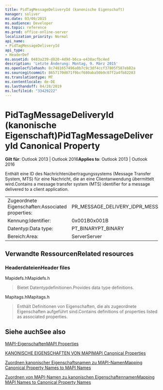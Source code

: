 ```yaml
---
title: PidTagMessageDeliveryId (kanonische Eigenschaft)
manager: soliver
ms.date: 03/09/2015
ms.audience: Developer
ms.topic: reference
ms.prod: office-online-server
localization_priority: Normal
api_name:
- PidTagMessageDeliveryId
api_type:
- HeaderDef
ms.assetid: 0483a239-d820-4d9d-b6ca-e438acfbc4ed
description: 'Letzte Änderung: Montag, 9. März 2015'
ms.openlocfilehash: 8c7481657496a0b7c9c3df4ccf37805f587eb82a
ms.sourcegitcommit: 8657170d071f9bcf680aba50b9c07f2a4fb82283
ms.translationtype: MT
ms.contentlocale: de-DE
ms.lasthandoff: 04/28/2019
ms.locfileid: "33429222"
---
```

# <a name="pidtagmessagedeliveryid-canonical-property"></a><span data-ttu-id="9e944-103">PidTagMessageDeliveryId (kanonische Eigenschaft)</span><span class="sxs-lookup"><span data-stu-id="9e944-103">PidTagMessageDeliveryId Canonical Property</span></span>

  
  
<span data-ttu-id="9e944-104">**Gilt für**: Outlook 2013 | Outlook 2016</span><span class="sxs-lookup"><span data-stu-id="9e944-104">**Applies to**: Outlook 2013 | Outlook 2016</span></span> 
  
<span data-ttu-id="9e944-105">Enthält eine ID des Nachrichtenübertragungssystems (Message Transfer System, MTS) für eine Nachricht, die an eine Clientanwendung übermittelt wird.</span><span class="sxs-lookup"><span data-stu-id="9e944-105">Contains a message transfer system (MTS) identifier for a message delivered to a client application.</span></span>
  
|||
|:-----|:-----|
|<span data-ttu-id="9e944-106">Zugeordnete Eigenschaften:</span><span class="sxs-lookup"><span data-stu-id="9e944-106">Associated properties:</span></span>  <br/> |<span data-ttu-id="9e944-107">PR_MESSAGE_DELIVERY_ID</span><span class="sxs-lookup"><span data-stu-id="9e944-107">PR_MESSAGE_DELIVERY_ID</span></span>  <br/> |
|<span data-ttu-id="9e944-108">Kennung:</span><span class="sxs-lookup"><span data-stu-id="9e944-108">Identifier:</span></span>  <br/> |<span data-ttu-id="9e944-109">0x001B</span><span class="sxs-lookup"><span data-stu-id="9e944-109">0x001B</span></span>  <br/> |
|<span data-ttu-id="9e944-110">Datentyp:</span><span class="sxs-lookup"><span data-stu-id="9e944-110">Data type:</span></span>  <br/> |<span data-ttu-id="9e944-111">PT_BINARY</span><span class="sxs-lookup"><span data-stu-id="9e944-111">PT_BINARY</span></span>  <br/> |
|<span data-ttu-id="9e944-112">Bereich:</span><span class="sxs-lookup"><span data-stu-id="9e944-112">Area:</span></span>  <br/> |<span data-ttu-id="9e944-113">Server</span><span class="sxs-lookup"><span data-stu-id="9e944-113">Server</span></span>  <br/> |
   
## <a name="related-resources"></a><span data-ttu-id="9e944-114">Verwandte Ressourcen</span><span class="sxs-lookup"><span data-stu-id="9e944-114">Related resources</span></span>

### <a name="header-files"></a><span data-ttu-id="9e944-115">Headerdateien</span><span class="sxs-lookup"><span data-stu-id="9e944-115">Header files</span></span>

<span data-ttu-id="9e944-116">Mapidefs.h</span><span class="sxs-lookup"><span data-stu-id="9e944-116">Mapidefs.h</span></span>
  
> <span data-ttu-id="9e944-117">Bietet Datentypdefinitionen.</span><span class="sxs-lookup"><span data-stu-id="9e944-117">Provides data type definitions.</span></span>
    
<span data-ttu-id="9e944-118">Mapitags.h</span><span class="sxs-lookup"><span data-stu-id="9e944-118">Mapitags.h</span></span>
  
> <span data-ttu-id="9e944-119">Enthält Definitionen von Eigenschaften, die als zugeordnete Eigenschaften aufgeführt sind.</span><span class="sxs-lookup"><span data-stu-id="9e944-119">Contains definitions of properties listed as associated properties.</span></span>
    
## <a name="see-also"></a><span data-ttu-id="9e944-120">Siehe auch</span><span class="sxs-lookup"><span data-stu-id="9e944-120">See also</span></span>



[<span data-ttu-id="9e944-121">MAPI-Eigenschaften</span><span class="sxs-lookup"><span data-stu-id="9e944-121">MAPI Properties</span></span>](mapi-properties.md)
  
[<span data-ttu-id="9e944-122">KANONISCHE EIGENSCHAFTEN VON MAPI</span><span class="sxs-lookup"><span data-stu-id="9e944-122">MAPI Canonical Properties</span></span>](mapi-canonical-properties.md)
  
[<span data-ttu-id="9e944-123">Zuordnen kanonischer Eigenschaftsnamen zu MAPI-Namen</span><span class="sxs-lookup"><span data-stu-id="9e944-123">Mapping Canonical Property Names to MAPI Names</span></span>](mapping-canonical-property-names-to-mapi-names.md)
  
[<span data-ttu-id="9e944-124">Zuordnen von MAPI-Namen zu kanonischen Eigenschaftennamen</span><span class="sxs-lookup"><span data-stu-id="9e944-124">Mapping MAPI Names to Canonical Property Names</span></span>](mapping-mapi-names-to-canonical-property-names.md)

